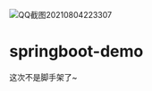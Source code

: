 ![QQ截图20210804223307](https://user-images.githubusercontent.com/62094204/128201190-7bc70cdb-d5aa-4936-9aae-e6757c01801a.png)
# springboot-demo
这次不是脚手架了~
